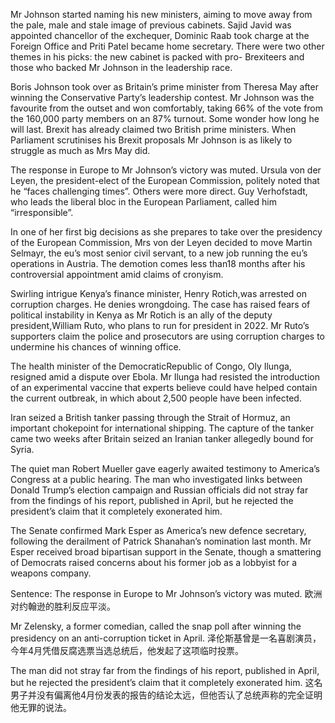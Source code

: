 Mr Johnson started naming his new ministers, aiming to move away from the pale, male and stale image of previous cabinets. Sajid Javid was appointed chancellor of the exchequer, Dominic Raab took charge at the Foreign Office and Priti Patel became home secretary. There were two other themes in his picks: the new cabinet is packed with pro- Brexiteers and those who backed Mr Johnson in the leadership race.

Boris Johnson took over as Britain’s prime minister from Theresa May after winning the Conservative Party’s leadership contest. Mr Johnson was the favourite from the outset and won comfortably, taking 66% of the vote from the 160,000 party members on an 87% turnout. Some wonder how long he will last. Brexit has already claimed two British prime ministers. When Parliament scrutinises his Brexit proposals Mr Johnson is as likely to struggle as much as Mrs May did.

The response in Europe to Mr Johnson’s victory was muted. Ursula von der Leyen, the president-elect of the European Commission, politely noted that he “faces challenging times”. Others were more direct. Guy Verhofstadt, who leads the liberal bloc in the European Parliament, called him “irresponsible”.

In one of her first big decisions as she prepares to take over the presidency of the European Commission, Mrs von der Leyen decided to move Martin Selmayr, the eu’s most senior civil servant, to a new job running the eu’s operations in Austria. The demotion comes less than18 months after his controversial appointment amid claims of cronyism.

Swirling intrigue Kenya’s finance minister, Henry Rotich,was arrested on corruption charges. He denies wrongdoing. The case has raised fears of political instability in Kenya as Mr Rotich is an ally of the deputy president,William Ruto, who plans to run for president in 2022. Mr Ruto’s supporters claim the police and prosecutors are using corruption charges to undermine his chances of winning office.

The health minister of the DemocraticRepublic of Congo, Oly Ilunga, resigned amid a dispute over Ebola. Mr Ilunga had resisted the introduction of an experimental vaccine that experts believe could have helped contain the current outbreak, in which about 2,500 people have been infected.

Iran seized a British tanker passing through the Strait of Hormuz, an important chokepoint for international shipping. The capture of the tanker came two weeks after Britain seized an Iranian tanker allegedly bound for Syria.

The quiet man
Robert Mueller gave eagerly awaited testimony to America’s Congress at a public hearing. The man who investigated links between Donald Trump’s election campaign and Russian officials did not stray far from the findings of his report, published in April, but he rejected the president’s claim that it completely exonerated him.

The Senate confirmed Mark Esper as America’s new defence secretary, following the derailment of Patrick Shanahan’s nomination last month. Mr Esper received broad bipartisan support in the Senate, though a smattering of Democrats raised concerns about his former job as a lobbyist for a weapons company.

Sentence:
The response in Europe to Mr Johnson’s victory was muted.
欧洲对约翰逊的胜利反应平淡。

Mr Zelensky, a former comedian, called the snap poll after winning the presidency on an anti-corruption ticket in April.
泽伦斯基曾是一名喜剧演员，今年4月凭借反腐选票当选总统后，他发起了这项临时投票。

The man did not stray far from the findings of his report, published in April, but he rejected the president’s claim that it completely exonerated him.
这名男子并没有偏离他4月份发表的报告的结论太远，但他否认了总统声称的完全证明他无罪的说法。